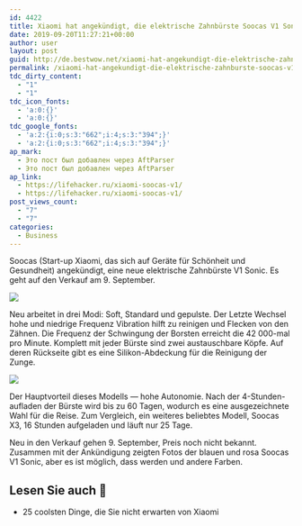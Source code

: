 ```yaml
---
id: 4422
title: Xiaomi hat angekündigt, die elektrische Zahnbürste Soocas V1 Sonic mit Autonomer 60 Tage
date: 2019-09-20T11:27:21+00:00
author: user
layout: post
guid: http://de.bestwow.net/xiaomi-hat-angekundigt-die-elektrische-zahnburste-soocas-v1-sonic-mit-autonomer-60-tage/
permalink: /xiaomi-hat-angekundigt-die-elektrische-zahnburste-soocas-v1-sonic-mit-autonomer-60-tage/
tdc_dirty_content:
  - "1"
  - "1"
tdc_icon_fonts:
  - 'a:0:{}'
  - 'a:0:{}'
tdc_google_fonts:
  - 'a:2:{i:0;s:3:"662";i:4;s:3:"394";}'
  - 'a:2:{i:0;s:3:"662";i:4;s:3:"394";}'
ap_mark:
  - Это пост был добавлен через AftParser
  - Это пост был добавлен через AftParser
ap_link:
  - https://lifehacker.ru/xiaomi-soocas-v1/
  - https://lifehacker.ru/xiaomi-soocas-v1/
post_views_count:
  - "7"
  - "7"
categories:
  - Business
---
```

Soocas (Start-up Xiaomi, das sich auf Geräte für Schönheit und Gesundheit) angekündigt, eine neue elektrische Zahnbürste V1 Sonic. Es geht auf den Verkauf am 9. September.

![](http://de.bestwow.net/wp-content/uploads/2019/09/xiaomi-anonsirovala-elektricheskuyu-zubnuyu-schetku-soocas-v1-sonic-s-avtonomnost-yu-60-dney-1.jpg) 

Neu arbeitet in drei Modi: Soft, Standard und gepulste. Der Letzte Wechsel hohe und niedrige Frequenz Vibration hilft zu reinigen und Flecken von den Zähnen. Die Frequenz der Schwingung der Borsten erreicht die 42 000-mal pro Minute. Komplett mit jeder Bürste sind zwei austauschbare Köpfe. Auf deren Rückseite gibt es eine Silikon-Abdeckung für die Reinigung der Zunge.

![](http://de.bestwow.net/wp-content/uploads/2019/09/xiaomi-anonsirovala-elektricheskuyu-zubnuyu-schetku-soocas-v1-sonic-s-avtonomnost-yu-60-dney-2.jpg) 

Der Hauptvorteil dieses Modells — hohe Autonomie. Nach der 4-Stunden-aufladen der Bürste wird bis zu 60 Tagen, wodurch es eine ausgezeichnete Wahl für die Reise. Zum Vergleich, ein weiteres beliebtes Modell, Soocas X3, 16 Stunden aufgeladen und läuft nur 25 Tage.

Neu in den Verkauf gehen 9. September, Preis noch nicht bekannt. Zusammen mit der Ankündigung zeigten Fotos der blauen und rosa Soocas V1 Sonic, aber es ist möglich, dass werden und andere Farben.

<div>
  <h2 class="read-also__title">
    <span>Lesen Sie auch</span> <span>🧐 </span>
  </h2>
  
  <ul class="read-also__list">
    <li>
      25 coolsten Dinge, die Sie nicht erwarten von Xiaomi
    </li>
  </ul>
</div>
